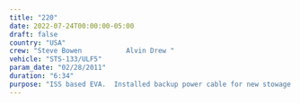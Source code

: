 ```yaml
---
title: "220"
date: 2022-07-24T00:00:00-05:00
draft: false
country: "USA"
crew: "Steve Bowen           Alvin Drew "
vehicle: "STS-133/ULF5"
param_date: "02/28/2011"
duration: "6:34"
purpose: "ISS based EVA.  Installed backup power cable for new stowage module.  Relocated failed pump module and prepped it for NH3 venting to enable future return.  Repositioned Z1 truss RPCM thermal blanket and an EVA foot restraint socket extension.  Retrieved foot restraint for incabin maintenance.  Added wedge to S1 camera for clearance with nearby logistics carrier.  Enabled MT and CETA cart translation past stbd solar array joint by installing rail extensions and removing stops.  Collected vacuum in JAXA experiment bottle."
---
```

